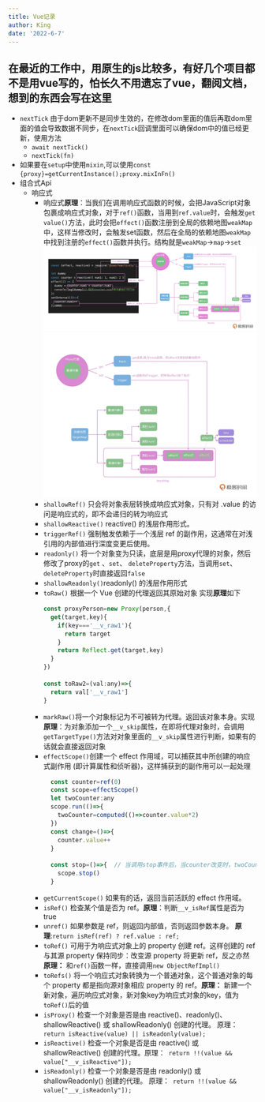```yaml
---
title: Vue记录
author: King
date: '2022-6-7'
---
```


## 在最近的工作中，用原生的js比较多，有好几个项目都不是用vue写的，怕长久不用遗忘了vue，翻阅文档，想到的东西会写在这里

* `nextTick` 由于dom更新不是同步生效的，在修改dom里面的值后再取dom里面的值会导致数据不同步，在`nextTick`回调里面可以确保dom中的值已经更新，使用方法
  * `await nextTick()`
  * `nextTick(fn)`
* 如果要在`setup`中使用`mixin`,可以使用`const {proxy}=getCurrentInstance();proxy.mixInFn()`
* 组合式Api
  * 响应式
    * 响应式**原理**：当我们在调用响应式函数的时候，会把JavaScript对象包裹成响应式对象，对于`ref()`函数，当用到`ref.value`时，会触发`get value()`方法，此时会把`effect()`函数注册到全局的依赖地图`weakMap`中，这样当修改时，会触发set函数，然后在全局的依赖地图`weakMap`中找到注册的`effect()`函数并执行。结构就是`weakMap`->`map`->`set`![vue-1](/images/vue-1.webp) ![vue-2](/images/vue-2.webp)
    * `shallowRef()` 只会将对象表层转换成响应式对象，只有对 .value 的访问是响应式的，即不会递归的转为响应式
    * `shallowReactive()` reactive() 的浅层作用形式。 
    * `triggerRef()` 强制触发依赖于一个浅层 ref 的副作用，这通常在对浅引用的内部值进行深度变更后使用。
    * `readonly()` 将一个对象变为只读，底层是用proxy代理的对象，然后修改了proxy的`get` 、`set`、 `deleteProperty`方法，当调用`set`、 `deleteProperty`时直接返回`false`
    * `shallowReadonly()`readonly() 的浅层作用形式
    * `toRaw()` 根据一个 Vue 创建的代理返回其原始对象 实现**原理**如下
      ```javascript
      const proxyPerson=new Proxy(person,{
        get(target,key){
          if(key==='__v_raw1'){
            return target
          }
          return Reflect.get(target,key)
        }
      })

      const toRaw2=(val:any)=>{
        return val['__v_raw1']
      }
      ``` 
    * `markRaw()`将一个对象标记为不可被转为代理。返回该对象本身。实现**原理**：为对象添加一个`__v_skip`属性，在即将代理对象时，会调用`getTargetType()`方法对对象里面的`__v_skip`属性进行判断，如果有的话就会直接返回对象
    * `effectScope()`创建一个 effect 作用域，可以捕获其中所创建的响应式副作用 (即计算属性和侦听器)，这样捕获到的副作用可以一起处理
      ```javascript
        const counter=ref(0)
        const scope=effectScope()
        let twoCounter:any
        scope.run(()=>{
          twoCounter=computed(()=>counter.value*2)
        })
        const change=()=>{
          counter.value++
        }

        const stop=()=>{  // 当调用stop事件后，当counter改变时，twoCounter将不再变化
          scope.stop()
        }
        ```  
    * `getCurrentScope()` 如果有的话，返回当前活跃的 effect 作用域。
    * `isRef()` 检查某个值是否为 ref。**原理**：判断`__v_isRef`属性是否为true
    * `unref()` 如果参数是 ref，则返回内部值，否则返回参数本身。 **原理**:`return isRef(ref) ? ref.value : ref;`
    * `toRef()` 可用于为响应式对象上的 property 创建 ref。这样创建的 ref 与其源 property 保持同步：改变源 property 将更新 ref，反之亦然 **原理：** 和`ref()`函数一样，直接调用`new ObjectRefImpl()`
    * `toRefs()` 将一个响应式对象转换为一个普通对象，这个普通对象的每个 property 都是指向源对象相应 property 的 ref。**原理：** 新建一个新对象，遍历响应式对象，新对象key为响应式对象的key，值为`toRef()`后的值
    * `isProxy()` 检查一个对象是否是由 reactive()、readonly()、shallowReactive() 或 shallowReadonly() 创建的代理。 原理：`return isReactive(value) || isReadonly(value);`
    * `isReactive()` 检查一个对象是否是由 reactive() 或 shallowReactive() 创建的代理。原理：` return !!(value && value["__v_isReactive"]);`
    * `isReadonly()` 检查一个对象是否是由 readonly() 或 shallowReadonly() 创建的代理。 原理：` return !!(value && value["__v_isReadonly"]);`